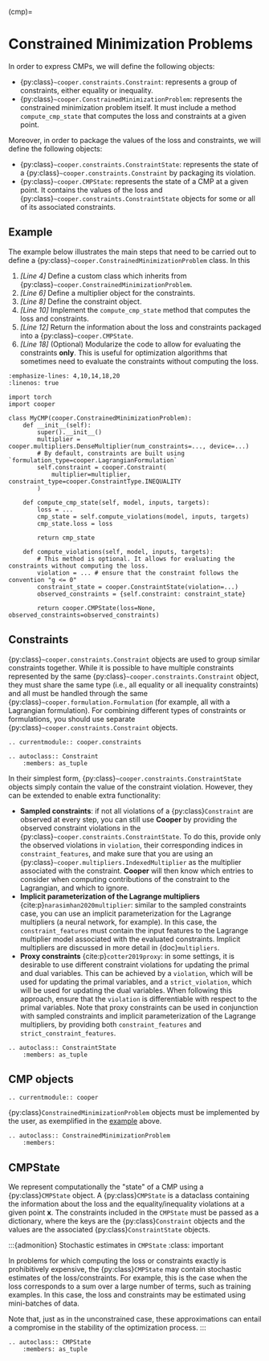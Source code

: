 (cmp)=

# Constrained Minimization Problems

In order to express CMPs, we will define the following objects:
- {py:class}`~cooper.constraints.Constraint`: represents a group of constraints, either equality or inequality.
- {py:class}`~cooper.ConstrainedMinimizationProblem`: represents the constrained minimization problem itself. It must include a method `compute_cmp_state` that computes the loss and constraints at a given point.

Moreover, in order to package the values of the loss and constraints, we will define the following objects:
- {py:class}`~cooper.constraints.ConstraintState`: represents the state of a {py:class}`~cooper.constraints.Constraint` by packaging its violation.
- {py:class}`~cooper.CMPState`: represents the state of a CMP at a given point. It contains the values of the loss and {py:class}`~cooper.constraints.ConstraintState` objects for some or all of its associated constraints.

## Example

The example below illustrates the main steps that need to be carried out to
define a {py:class}`~cooper.ConstrainedMinimizationProblem` class. In this

1. *\[Line 4\]* Define a custom class which inherits from {py:class}`~cooper.ConstrainedMinimizationProblem`.
2. *\[Line 6\]* Define a multiplier object for the constraints.
3. *\[Line 8\]* Define the constraint object.
4. *\[Line 10\]* Implement the `compute_cmp_state` method that computes the loss and constraints.
5. *\[Line 12\]* Return the information about the loss and constraints packaged into a {py:class}`~cooper.CMPState`.
6. *\[Line 18\]* (Optional) Modularize the code to allow for evaluating the constraints **only**. This is useful for optimization algorithms that sometimes need to evaluate the constraints without computing the loss.

```{code-block} python
:emphasize-lines: 4,10,14,18,20
:linenos: true

import torch
import cooper

class MyCMP(cooper.ConstrainedMinimizationProblem):
    def __init__(self):
        super().__init__()
        multiplier = cooper.multipliers.DenseMultiplier(num_constraints=..., device=...)
        # By default, constraints are built using `formulation_type=cooper.LagrangianFormulation`
        self.constraint = cooper.Constraint(
            multiplier=multiplier, constraint_type=cooper.ConstraintType.INEQUALITY
        )

    def compute_cmp_state(self, model, inputs, targets):
        loss = ...
        cmp_state = self.compute_violations(model, inputs, targets)
        cmp_state.loss = loss

        return cmp_state

    def compute_violations(self, model, inputs, targets):
        # This method is optional. It allows for evaluating the constraints without computing the loss.
        violation = ... # ensure that the constraint follows the convention "g <= 0"
        constraint_state = cooper.ConstraintState(violation=...)
        observed_constraints = {self.constraint: constraint_state}

        return cooper.CMPState(loss=None, observed_constraints=observed_constraints)
```


## Constraints

{py:class}`~cooper.constraints.Constraint` objects are used to group similar constraints together. While it is possible to have multiple constraints represented by the same {py:class}`~cooper.constraints.Constraint` object, they must share the same type (i.e., all equality or all inequality constraints) and all must be handled through the same {py:class}`~cooper.formulation.Formulation` (for example, all with a Lagrangian formulation). For combining different types of constraints or formulations, you should use separate {py:class}`~cooper.constraints.Constraint` objects.

```{eval-rst}
.. currentmodule:: cooper.constraints
```


```{eval-rst}
.. autoclass:: Constraint
    :members: as_tuple
```

In their simplest form, {py:class}`~cooper.constraints.ConstraintState` objects simply contain the value of the constraint violation. However, they can be extended to enable extra functionality:
- **Sampled constraints**: if not all violations of a {py:class}`Constraint` are observed at every step, you can still use **Cooper** by providing the observed constraint violations in the {py:class}`~cooper.constraints.ConstraintState`. To do this, provide only the observed violations in `violation`, their corresponding indices in `constraint_features`, and make sure that you are using an {py:class}`~cooper.multipliers.IndexedMultiplier` as the multiplier associated with the constraint. **Cooper** will then know which entries to consider when computing contributions of the constraint to the Lagrangian, and which to ignore.
- **Implicit parameterization of the Lagrange multipliers** {cite:p}`narasimhan2020multiplier`: similar to the sampled constraints case, you can use an implicit parameterization for the Lagrange multipliers (a neural network, for example). In this case, the `constraint_features` must contain the input features to the Lagrange multiplier model associated with the evaluated constraints. Implicit multipliers are discussed in more detail in {doc}`multipliers`.
- **Proxy constraints** {cite:p}`cotter2019proxy`: in some settings, it is desirable to use different constraint violations for updating the primal and dual variables. This can be achieved by a `violation`, which will be used for updating the primal variables, and a `strict_violation`, which will be used for updating the dual variables. When following this approach, ensure that the `violation` is differentiable with respect to the primal variables. Note that proxy constraints can be used in conjunction with sampled constraints and implicit parameterization of the Lagrange multipliers, by providing both `constraint_features` and `strict_constraint_features`.

```{eval-rst}
.. autoclass:: ConstraintState
    :members: as_tuple
```


## CMP objects

```{eval-rst}
.. currentmodule:: cooper
```

{py:class}`ConstrainedMinimizationProblem` objects must be implemented by the user, as exemplified in the [example](#example) above.

```{eval-rst}
.. autoclass:: ConstrainedMinimizationProblem
    :members:
```

## CMPState

We represent computationally the "state" of a CMP using a {py:class}`CMPState`
object. A {py:class}`CMPState` is a dataclass containing the information about the
loss and the equality/inequality violations at a given point $\boldsymbol{x}$. The constraints included in the `CMPState` must be passed as a dictionary, where the keys are the {py:class}`Constraint` objects and the values are the associated {py:class}`ConstraintState` objects.

:::{admonition} Stochastic estimates in `CMPState`
:class: important

In problems for which computing the loss or constraints exactly is prohibitively
expensive, the {py:class}`CMPState` may contain stochastic estimates of the
loss/constraints. For example, this is the case when the loss corresponds to a
sum over a large number of terms, such as training examples. In this case, the
loss and constraints may be estimated using mini-batches of data.

Note that, just as in the unconstrained case, these approximations can
entail a compromise in the stability of the optimization process.
:::

```{eval-rst}
.. autoclass:: CMPState
    :members: as_tuple
```
